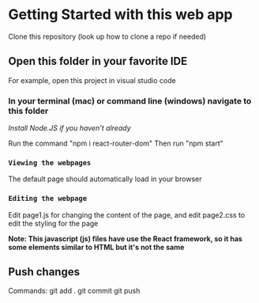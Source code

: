 # Getting Started with this web app

Clone this repository (look up how to clone a repo if needed)

## Open this folder in your favorite IDE

For example, open this project in visual studio code

### In your terminal (mac) or command line (windows) navigate to this folder

*Install Node.JS if you haven't already*

Run the command "npm i react-router-dom"
Then run "npm start"

### `Viewing the webpages`

The default page should automatically load in your browser

### `Editing the webpage`

Edit page1.js for changing the content of the page, and edit page2.css to edit the styling for the page

**Note: This javascript (js) files have use the React framework, so it has some elements similar to HTML but it's not the same**

## Push changes

Commands:
git add .
git commit
git push


